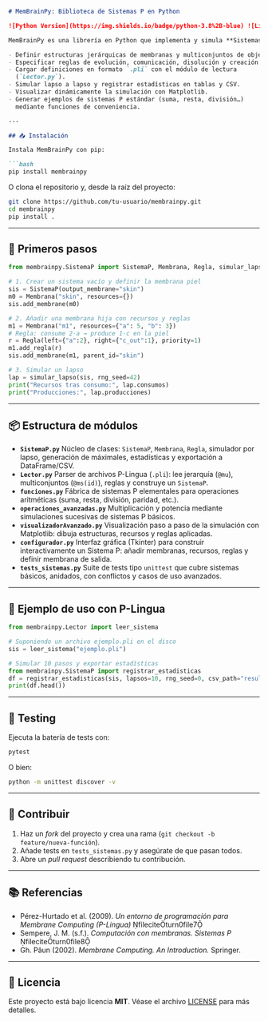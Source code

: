 ````markdown
# MemBrainPy: Biblioteca de Sistemas P en Python

![Python Version](https://img.shields.io/badge/python-3.8%2B-blue) ![License](https://img.shields.io/badge/license-MIT-green)

MemBrainPy es una librería en Python que implementa y simula **Sistemas P** (P‐systems) en modo máx-paralelo, basados en el formalismo de P-Lingua. Permite:

- Definir estructuras jerárquicas de membranas y multiconjuntos de objetos.  
- Especificar reglas de evolución, comunicación, disolución y creación de membranas.  
- Cargar definiciones en formato `.pli` con el módulo de lectura  
  (`Lector.py`).  
- Simular lapso a lapso y registrar estadísticas en tablas y CSV.  
- Visualizar dinámicamente la simulación con Matplotlib.  
- Generar ejemplos de sistemas P estándar (suma, resta, división…)  
  mediante funciones de conveniencia.

---

## 📥 Instalación

Instala MemBrainPy con pip:

```bash
pip install membrainpy
````

O clona el repositorio y, desde la raíz del proyecto:

```bash
git clone https://github.com/tu-usuario/membrainpy.git
cd membrainpy
pip install .
```

---

## 🚀 Primeros pasos

```python
from membrainpy.SistemaP import SistemaP, Membrana, Regla, simular_lapso

# 1. Crear un sistema vacío y definir la membrana piel
sis = SistemaP(output_membrane="skin")
m0 = Membrana("skin", resources={})
sis.add_membrane(m0)

# 2. Añadir una membrana hija con recursos y reglas
m1 = Membrana("m1", resources={"a": 5, "b": 3})
# Regla: consume 2·a → produce 1·c en la piel
r = Regla(left={"a":2}, right={"c_out":1}, priority=1)
m1.add_regla(r)
sis.add_membrane(m1, parent_id="skin")

# 3. Simular un lapso
lap = simular_lapso(sis, rng_seed=42)
print("Recursos tras consumo:", lap.consumos)
print("Producciones:", lap.producciones)
```

---

## 📦 Estructura de módulos

* **`SistemaP.py`**
  Núcleo de clases: `SistemaP`, `Membrana`, `Regla`, simulador por lapso, generación de máximales, estadísticas y exportación a DataFrame/CSV.
* **`Lector.py`**
  Parser de archivos P-Lingua (`.pli`): lee jerarquía (`@mu`), multiconjuntos (`@ms(id)`), reglas y construye un `SistemaP`.
* **`funciones.py`**
  Fábrica de sistemas P elementales para operaciones aritméticas (suma, resta, división, paridad, etc.).
* **`operaciones_avanzadas.py`**
  Multiplicación y potencia mediante simulaciones sucesivas de sistemas P básicos.
* **`visualizadorAvanzado.py`**
  Visualización paso a paso de la simulación con Matplotlib: dibuja estructuras, recursos y reglas aplicadas.
* **`configurador.py`**
  Interfaz gráfica (Tkinter) para construir interactivamente un Sistema P: añadir membranas, recursos, reglas y definir membrana de salida.
* **`tests_sistemas.py`**
  Suite de tests tipo `unittest` que cubre sistemas básicos, anidados, con conflictos y casos de uso avanzados.

---

## 📖 Ejemplo de uso con P-Lingua

```python
from membrainpy.Lector import leer_sistema

# Suponiendo un archivo ejemplo.pli en el disco
sis = leer_sistema("ejemplo.pli")

# Simular 10 pasos y exportar estadísticas
from membrainpy.SistemaP import registrar_estadisticas
df = registrar_estadisticas(sis, lapsos=10, rng_seed=0, csv_path="resultados.csv")
print(df.head())
```

---

## 🔧 Testing

Ejecuta la batería de tests con:

```bash
pytest
```

O bien:

```bash
python -m unittest discover -v
```

---

## 🤝 Contribuir

1. Haz un *fork* del proyecto y crea una rama (`git checkout -b feature/nueva-función`).
2. Añade tests en `tests_sistemas.py` y asegúrate de que pasan todos.
3. Abre un *pull request* describiendo tu contribución.

---

## 📚 Referencias

* Pérez-Hurtado et al. (2009). *Un entorno de programación para Membrane Computing (P-Lingua)* fileciteturn0file7
* Sempere, J. M. (s.f.). *Computación con membranas. Sistemas P* fileciteturn0file8
* Gh. Păun (2002). *Membrane Computing. An Introduction.* Springer.

---

## 📝 Licencia

Este proyecto está bajo licencia **MIT**. Véase el archivo [LICENSE](LICENSE) para más detalles.

```
```

